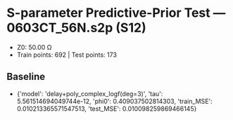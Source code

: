 # S-parameter Predictive-Prior Test — 0603CT_56N.s2p (S12)
- Z0: 50.00 Ω
- Train points: 692  |  Test points: 173

## Baseline
- {'model': 'delay+poly_complex_logf(deg=3)', 'tau': 5.561514694049744e-12, 'phi0': 0.409037502814303, 'train_MSE': 0.010213365571547513, 'test_MSE': 0.010098259869466145}